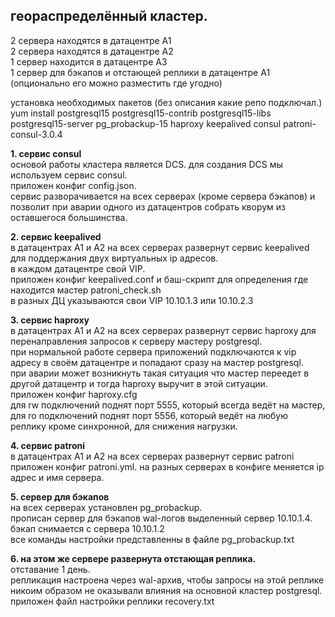 ## геораспределённый кластер.  
2 сервера находятся в датацентре A1  
2 сервера находятся в датацентре А2  
1 сервер находится в датацентре А3  
1 сервер для бэкапов и отстающей реплики в датацентре А1 (опционально его можно разместить где угодно) 

установка необходимых пакетов (без описания какие репо подключал.)  
yum install postgresql15 postgresql15-contrib postgresql15-libs postgresql15-server pg_probackup-15 haproxy keepalived consul patroni-consul-3.0.4  

**1. сервис consul**  
основой работы кластера является DCS. для создания DCS мы используем сервис consul.  
приложен конфиг config.json.  
сервис разворачивается на всех серверах (кроме сервера бэкапов) и позволит при аварии одного из датацентров собрать кворум из оставшегося большинства.  

**2. сервис keepalived**  
в датацентрах А1 и А2 на всех серверах развернут сервис keepalived для поддержания двух виртуальных ip адресов.  
в каждом датацентре свой VIP.  
приложен конфиг keepalived.conf и баш-скрипт для определения где находится мастер patroni_check.sh  
в разных ДЦ указываются свои VIP 10.10.1.3 или 10.10.2.3  

**3. сервис haproxy**  
в датацентрах А1 и А2 на всех серверах развернут сервис haproxy для перенаправления запросов к серверу мастеру postgresql.  
при нормальной работе сервера приложений подключаются к vip адресу в своём датацентре и попадают сразу на мастер postgresql.  
при аварии может возникнуть такая ситуация что мастер переедет в другой датацентр и тогда haproxy выручит в этой ситуации.  
приложен конфиг haproxy.cfg  
для rw подключений поднят порт 5555, который всегда ведёт на мастер, для ro подключений поднят порт 5556, который ведёт на любую реплику кроме синхронной, для снижения нагрузки.  

**4. сервис patroni**  
в датацентрах А1 и А2 на всех серверах развернут сервис patroni  
приложен конфиг patroni.yml. на разных серверах в конфиге меняется ip адрес и имя сервера.  

**5. сервер для бэкапов**  
на всех серверах установлен pg_probackup.   
прописан сервер для бэкапов wal-логов выделенный сервер 10.10.1.4. бэкап снимается с сервера 10.10.1.2  
все команды настройки представленны в файле pg_probackup.txt  

**6. на этом же сервере развернута отстающая реплика.**  
отставание 1 день.  
репликация настроена через wal-архив, чтобы запросы на этой реплике никоим образом не оказывали влияния на основной кластер postgresql.  
приложен файл настройки реплики recovery.txt

